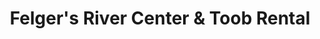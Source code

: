 ---
title: "Felger's River Center & Toob Rental"
url: /new-braunfels/felgers-river-center-and-toob-rental/
shop: storage rental
---